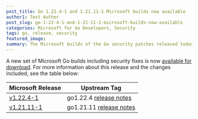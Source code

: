 ```yaml
---
post_title: Go 1.22.4-1 and 1.21.11-1 Microsoft builds now available
author1: Test Author
post_slug: go-1-22-4-1-and-1-21-11-1-microsoft-builds-now-available
categories: Microsoft for Go Developers, Security
tags: go, release, security
featured_image:
summary: The Microsoft builds of the Go security patches released today, are now available for download.
---
```


A new set of Microsoft Go builds including security fixes is now [available for download](https://github.com/microsoft/go#binary-distribution).
For more information about this release and the changes included, see the table below:

| Microsoft Release | Upstream Tag |
|-------------------|--------------|
| [v1.22.4-1](https://github.com/microsoft/go/releases/tag/v1.22.4-1) | go1.22.4 [release notes](https://go.dev/doc/devel/release#go1.22.4) |
| [v1.21.11-1](https://github.com/microsoft/go/releases/tag/v1.21.11-1) | go1.21.11 [release notes](https://go.dev/doc/devel/release#go1.21.11) |
